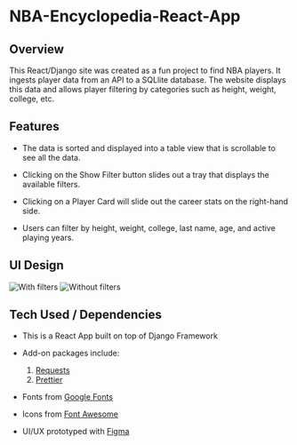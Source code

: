 # NBA-Encyclopedia-React-App

## Overview

This React/Django site was created as a fun project to find NBA players. It ingests player data from an API to a SQLlite database. The website displays this data and allows player filtering by categories such as height, weight, college, etc.

## Features

- The data is sorted and displayed into a table view that is scrollable to see all the data.

- Clicking on the Show Filter button slides out a tray that displays the available filters.

- Clicking on a Player Card will slide out the career stats on the right-hand side.

- Users can filter by height, weight, college, last name, age, and active playing years.

## UI Design

![With filters](https://raw.githubusercontent.com/nsaigal/NBA-Encyclopedia-React-App/master/Desktop%20-%201.png)
![Without filters](https://raw.githubusercontent.com/nsaigal/NBA-Encyclopedia-React-App/master/Desktop%20-%203.png)

## Tech Used / Dependencies

- This is a React App built on top of Django Framework

- Add-on packages include: <br>

  1. [Requests](https://www.npmjs.com/package/requests)
  2. [Prettier](https://www.npmjs.com/package/prettier)

- Fonts from [Google Fonts](https://fonts.google.com/)

- Icons from [Font Awesome](https://fontawesome.com/)

- UI/UX prototyped with [Figma](https://www.figma.com/)
